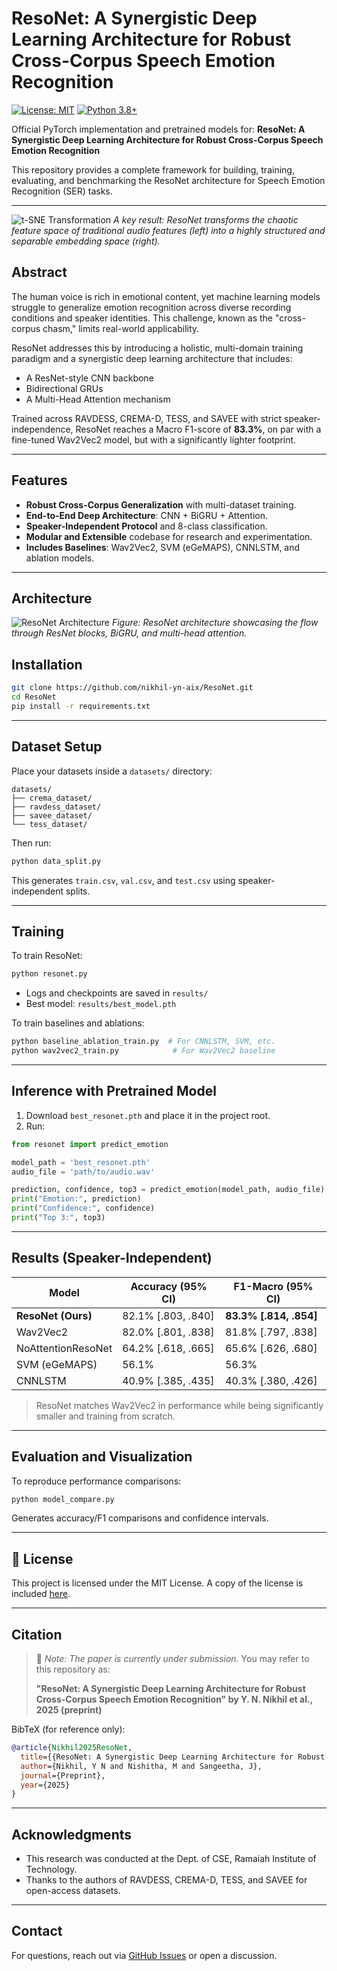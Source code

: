 # ResoNet: A Synergistic Deep Learning Architecture for Robust Cross-Corpus Speech Emotion Recognition

[![License: MIT](https://img.shields.io/badge/License-MIT-yellow.svg)](LICENSE)
[![Python 3.8+](https://img.shields.io/badge/python-3.8+-blue.svg)](https://www.python.org/downloads/release/python-380/)

Official PyTorch implementation and pretrained models for:
**ResoNet: A Synergistic Deep Learning Architecture for Robust Cross-Corpus Speech Emotion Recognition**

This repository provides a complete framework for building, training, evaluating, and benchmarking the ResoNet architecture for Speech Emotion Recognition (SER) tasks.

---

![t-SNE Transformation](figures/tsne.png)
*A key result: ResoNet transforms the chaotic feature space of traditional audio features (left) into a highly structured and separable embedding space (right).*

## Abstract

The human voice is rich in emotional content, yet machine learning models struggle to generalize emotion recognition across diverse recording conditions and speaker identities. This challenge, known as the "cross-corpus chasm," limits real-world applicability.

ResoNet addresses this by introducing a holistic, multi-domain training paradigm and a synergistic deep learning architecture that includes:

* A ResNet-style CNN backbone
* Bidirectional GRUs
* A Multi-Head Attention mechanism

Trained across RAVDESS, CREMA-D, TESS, and SAVEE with strict speaker-independence, ResoNet reaches a Macro F1-score of **83.3%**, on par with a fine-tuned Wav2Vec2 model, but with a significantly lighter footprint.

---

## Features

* **Robust Cross-Corpus Generalization** with multi-dataset training.
* **End-to-End Deep Architecture**: CNN + BiGRU + Attention.
* **Speaker-Independent Protocol** and 8-class classification.
* **Modular and Extensible** codebase for research and experimentation.
* **Includes Baselines**: Wav2Vec2, SVM (eGeMAPS), CNNLSTM, and ablation models.

---

## Architecture

![ResoNet Architecture](figures/ResoNet.png)
*Figure: ResoNet architecture showcasing the flow through ResNet blocks, BiGRU, and multi-head attention.*


## Installation

```bash
git clone https://github.com/nikhil-yn-aix/ResoNet.git
cd ResoNet
pip install -r requirements.txt
```

---

## Dataset Setup

Place your datasets inside a `datasets/` directory:

```
datasets/
├── crema_dataset/
├── ravdess_dataset/
├── savee_dataset/
└── tess_dataset/
```

Then run:

```bash
python data_split.py
```

This generates `train.csv`, `val.csv`, and `test.csv` using speaker-independent splits.

---

## Training

To train ResoNet:

```bash
python resonet.py
```

* Logs and checkpoints are saved in `results/`
* Best model: `results/best_model.pth`

To train baselines and ablations:

```bash
python baseline_ablation_train.py  # For CNNLSTM, SVM, etc.
python wav2vec2_train.py            # For Wav2Vec2 baseline
```

---

## Inference with Pretrained Model

1. Download `best_resonet.pth` and place it in the project root.
2. Run:

```python
from resonet import predict_emotion

model_path = 'best_resonet.pth'
audio_file = 'path/to/audio.wav'

prediction, confidence, top3 = predict_emotion(model_path, audio_file)
print("Emotion:", prediction)
print("Confidence:", confidence)
print("Top 3:", top3)
```

---

## Results (Speaker-Independent)

| Model              | Accuracy (95% CI)   | F1-Macro (95% CI)       |
| ------------------ | ------------------- | ----------------------- |
| **ResoNet (Ours)** | 82.1% \[.803, .840] | **83.3% \[.814, .854]** |
| Wav2Vec2           | 82.0% \[.801, .838] | 81.8% \[.797, .838]     |
| NoAttentionResoNet | 64.2% \[.618, .665] | 65.6% \[.626, .680]     |
| SVM (eGeMAPS)      | 56.1%               | 56.3%                   |
| CNNLSTM            | 40.9% \[.385, .435] | 40.3% \[.380, .426]     |

> ResoNet matches Wav2Vec2 in performance while being significantly smaller and training from scratch.

---

## Evaluation and Visualization

To reproduce performance comparisons:

```bash
python model_compare.py
```

Generates accuracy/F1 comparisons and confidence intervals.

---

## 📄 License

This project is licensed under the MIT License. A copy of the license is included [here](LICENSE).

---

## Citation

> 📌 *Note: The paper is currently under submission.*
> You may refer to this repository as:
>
> **"ResoNet: A Synergistic Deep Learning Architecture for Robust Cross-Corpus Speech Emotion Recognition" by Y. N. Nikhil et al., 2025 (preprint)**

BibTeX (for reference only):

```bibtex
@article{Nikhil2025ResoNet,
  title={{ResoNet: A Synergistic Deep Learning Architecture for Robust Cross-Corpus Speech Emotion Recognition}},
  author={Nikhil, Y N and Nishitha, M and Sangeetha, J},
  journal={Preprint},
  year={2025}
}
```

---

## Acknowledgments

* This research was conducted at the Dept. of CSE, Ramaiah Institute of Technology.
* Thanks to the authors of RAVDESS, CREMA-D, TESS, and SAVEE for open-access datasets.

---

## Contact

For questions, reach out via [GitHub Issues](https://github.com/nikhil-yn-aix/ResoNet/issues) or open a discussion.
